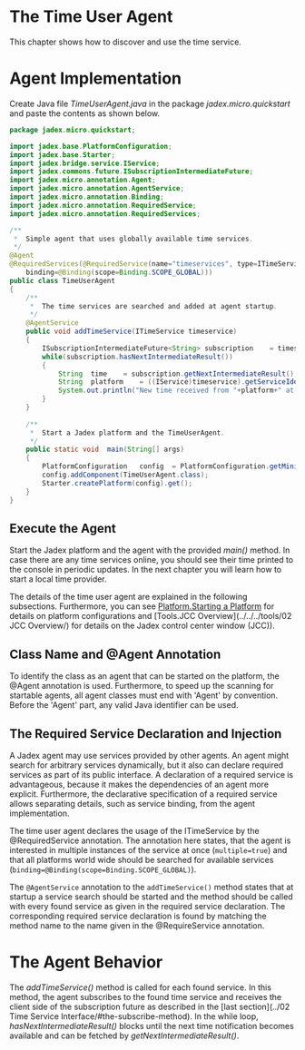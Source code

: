 # The Time User Agent

This chapter shows how to discover and use the time service.

# Agent Implementation

Create Java file *TimeUserAgent.java* in the package *jadex.micro.quickstart* and paste the contents as shown below.

```java
package jadex.micro.quickstart;

import jadex.base.PlatformConfiguration;
import jadex.base.Starter;
import jadex.bridge.service.IService;
import jadex.commons.future.ISubscriptionIntermediateFuture;
import jadex.micro.annotation.Agent;
import jadex.micro.annotation.AgentService;
import jadex.micro.annotation.Binding;
import jadex.micro.annotation.RequiredService;
import jadex.micro.annotation.RequiredServices;

/**
 *  Simple agent that uses globally available time services.
 */
@Agent
@RequiredServices(@RequiredService(name="timeservices", type=ITimeService.class, multiple=true,
	binding=@Binding(scope=Binding.SCOPE_GLOBAL)))
public class TimeUserAgent
{
	/**
	 *  The time services are searched and added at agent startup.
	 */
	@AgentService
	public void	addTimeService(ITimeService timeservice)
	{
		ISubscriptionIntermediateFuture<String>	subscription	= timeservice.subscribe();
		while(subscription.hasNextIntermediateResult())
		{
			String	time	= subscription.getNextIntermediateResult();
			String	platform	= ((IService)timeservice).getServiceIdentifier().getProviderId().getPlatformName();
			System.out.println("New time received from "+platform+" at "+timeservice.getLocation()+": "+time);
		}
	}
	
	/**
	 *  Start a Jadex platform and the TimeUserAgent.
	 */
	public static void	main(String[] args)
	{
		PlatformConfiguration	config	= PlatformConfiguration.getMinimalRelayAwareness();
		config.addComponent(TimeUserAgent.class);
		Starter.createPlatform(config).get();
	}
}
```

## Execute the Agent

Start the Jadex platform and the agent with the provided *main()* method. In case there are any time services online, you should see their time printed to the console in periodic updates. In the next chapter you will learn how to start a local time provider.

The details of the time user agent are explained in the following subsections. Furthermore, you can see [Platform.Starting a Platform](../../../platform/platform/#starting-a-platform) for details on platform configurations and [Tools.JCC Overview](../../../tools/02 JCC Overview/) for details on the Jadex control center window (JCC)).

## Class Name and @Agent Annotation

To identify the class as an agent that can be started on the platform, the @Agent annotation is used. Furthermore, to speed up the scanning for startable agents, all agent classes must end with 'Agent' by convention. Before the 'Agent' part, any valid Java identifier can be used.

## The Required Service Declaration and Injection

A Jadex agent may use services provided by other agents. An agent might search for arbitrary services dynamically, but it also can declare required services as part of its public interface. A declaration of a required service is advantageous, because it makes the dependencies of an agent more explicit. Furthermore, the declarative specification of a required service allows separating details, such as service binding, from the agent implementation.

The time user agent declares the usage of the ITimeService by the @RequiredService annotation. The annotation here states, that the agent is interested in multiple instances of the service at once (```multiple=true```) and that all platforms world wide should be searched for available services (```binding=@Binding(scope=Binding.SCOPE_GLOBAL)```).

The ```@AgentService``` annotation to the ```addTimeService()``` method states that at startup a service search should be started and the method should be called with every found service as given in the required service declaration. The corresponding required service declaration is found by matching the method name to the name given in the @RequireService annotation.

# The Agent Behavior

The *addTimeService()* method is called for each found service. In this method, the agent subscribes to the found time service and receives the client side of the subscription future as described in the [last section](../02 Time Service Interface/#the-subscribe-method). In the while loop, *hasNextIntermediateResult()* blocks until the next time notification becomes available and can be fetched by *getNextIntermediateResult()*.

[//]: # (*todo: describe IService and service identifier?*)

[//]: # (*todo: describe main method details?*)

[//]: # (*todo: consistency of class/method name highlighting throughout all guides!!!???*)